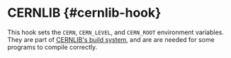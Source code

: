 # CERNLIB {#cernlib-hook}

This hook sets the `CERN`, `CERN_LEVEL`, and `CERN_ROOT` environment variables. They are part of [CERNLIB's build system](https://cernlib.web.cern.ch/install/install.html), and are are needed for some programs to compile correctly.

